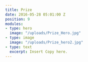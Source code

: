 ```yaml
---
title: Prize
date: 2016-05-28 05:01:00 Z
position: 9
modules:
- type: hero
  image: "/uploads/Prize_Hero.jpg"
- type: image
  image: "/uploads/Prize_hero2.jpg"
- type: text
  excerpt: Insert Copy here.
---
```


